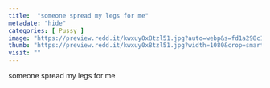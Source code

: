 ```yaml
---
title:  "someone spread my legs for me"
metadate: "hide"
categories: [ Pussy ]
image: "https://preview.redd.it/kwxuy0x8tzl51.jpg?auto=webp&s=fd1a298c1da8369041133e51b387599dc90c4a7b"
thumb: "https://preview.redd.it/kwxuy0x8tzl51.jpg?width=1080&crop=smart&auto=webp&s=fcfbe686525280ebca526f250d2e0bbec6309c39"
visit: ""
---
```

someone spread my legs for me
